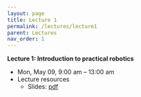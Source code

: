 ```yaml
---
layout: page
title: Lecture 1
permalink: /lectures/lecture1
parent: Lectures
nav_order: 1
---
```


**Lecture 1: Introduction to practical robotics**

* Mon, May 09, 9:00 am – 13:00 am
* Lecture resources
    - Slides: [pdf](#)
    <!-- - Lecture notes: [pdf](#) -->
